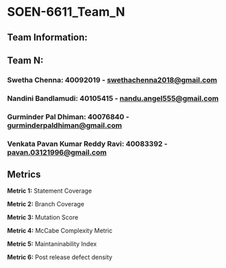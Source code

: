 # SOEN-6611_Team_N

## Team Information:

## Team N:

### Swetha Chenna: 40092019 - swethachenna2018@gmail.com
### Nandini Bandlamudi: 40105415 - nandu.angel555@gmail.com
### Gurminder Pal Dhiman: 40076840 - gurminderpaldhiman@gmail.com
### Venkata Pavan Kumar Reddy Ravi: 40083392 - pavan.03121996@gmail.com


## Metrics

**Metric 1:** Statement Coverage

**Metric 2:** Branch Coverage

**Metric 3:** Mutation Score

**Metric 4:** McCabe Complexity Metric

**Metric 5:** Maintaninability Index

**Metric 6:** Post release defect density


